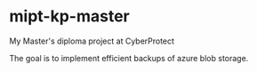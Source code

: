 # mipt-kp-master
My Master's diploma project at CyberProtect 

The goal is to implement efficient backups of azure blob storage.
